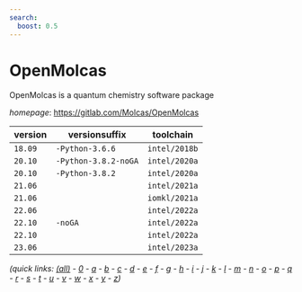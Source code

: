 ```yaml
---
search:
  boost: 0.5
---
```

# OpenMolcas

OpenMolcas is a quantum chemistry software package

*homepage*: <https://gitlab.com/Molcas/OpenMolcas>

version | versionsuffix | toolchain
--------|---------------|----------
``18.09`` | ``-Python-3.6.6`` | ``intel/2018b``
``20.10`` | ``-Python-3.8.2-noGA`` | ``intel/2020a``
``20.10`` | ``-Python-3.8.2`` | ``intel/2020a``
``21.06`` |  | ``intel/2021a``
``21.06`` |  | ``iomkl/2021a``
``22.06`` |  | ``intel/2022a``
``22.10`` | ``-noGA`` | ``intel/2022a``
``22.10`` |  | ``intel/2022a``
``23.06`` |  | ``intel/2023a``


*(quick links: [(all)](../index.md) - [0](../0/index.md) - [a](../a/index.md) - [b](../b/index.md) - [c](../c/index.md) - [d](../d/index.md) - [e](../e/index.md) - [f](../f/index.md) - [g](../g/index.md) - [h](../h/index.md) - [i](../i/index.md) - [j](../j/index.md) - [k](../k/index.md) - [l](../l/index.md) - [m](../m/index.md) - [n](../n/index.md) - [o](../o/index.md) - [p](../p/index.md) - [q](../q/index.md) - [r](../r/index.md) - [s](../s/index.md) - [t](../t/index.md) - [u](../u/index.md) - [v](../v/index.md) - [w](../w/index.md) - [x](../x/index.md) - [y](../y/index.md) - [z](../z/index.md))*

